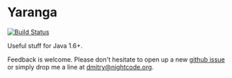# Yaranga 

[![Build Status](https://travis-ci.org/nightcode/yaranga.svg)](https://travis-ci.org/nightcode/yaranga)

Useful stuff for Java 1.6+.

Feedback is welcome. Please don't hesitate to open up a new [github issue](https://github.com/nightcode/yaranga/issues) or simply drop me a line at <dmitry@nightcode.org>.

